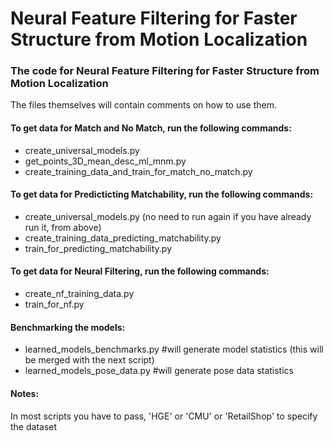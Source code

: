 # Neural Feature Filtering for Faster Structure from Motion Localization

### The code for Neural Feature Filtering for Faster Structure from Motion Localization

The files themselves will contain comments on how to use them.

#### To get data for Match and No Match, run the following commands:

- create_universal_models.py
- get_points_3D_mean_desc_ml_mnm.py
- create_training_data_and_train_for_match_no_match.py

#### To get data for Predicticting Matchability, run the following commands:

- create_universal_models.py (no need to run again if you have already run it, from above)
- create_training_data_predicting_matchability.py
- train_for_predicting_matchability.py

#### To get data for Neural Filtering, run the following commands:

- create_nf_training_data.py
- train_for_nf.py

#### Benchmarking the models:

- learned_models_benchmarks.py #will generate model statistics (this will be merged with the next script)
- learned_models_pose_data.py #will generate pose data statistics

#### Notes:

In most scripts you have to pass, 'HGE' or 'CMU' or 'RetailShop' to specify the dataset